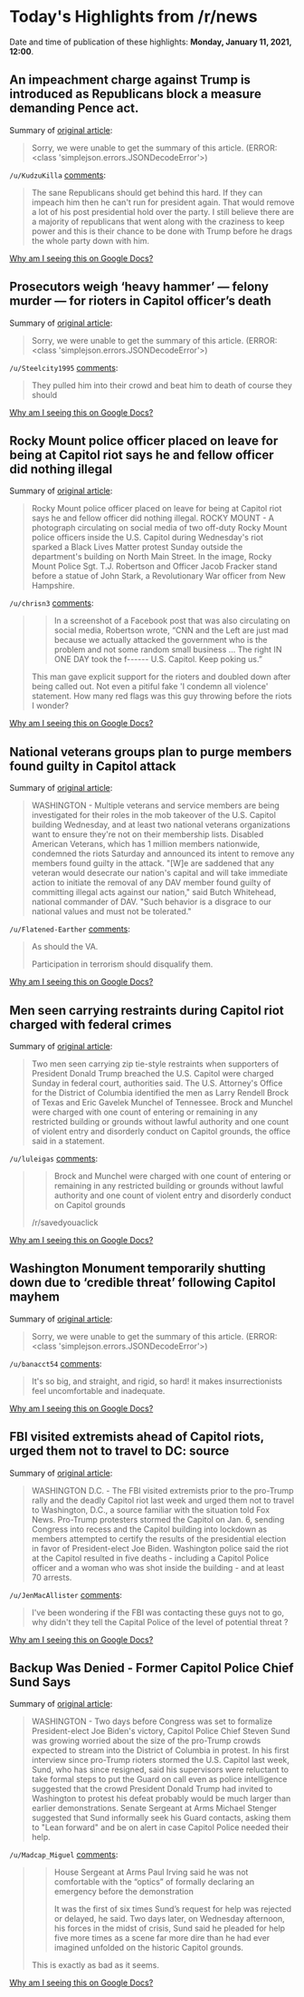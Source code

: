 # Today's Highlights from /r/news

Date and time of publication of these highlights: **Monday, January 11, 2021, 12:00**.

## An impeachment charge against Trump is introduced as Republicans block a measure demanding Pence act.

Summary of [original article](https://www.nytimes.com/2021/01/11/us/pence-impeachment.html):

> Sorry, we were unable to get the summary of this article. (ERROR: <class 'simplejson.errors.JSONDecodeError'>)

`/u/KudzuKilla` [comments](https://www.reddit.com/r/news/comments/kv6hbu/an_impeachment_charge_against_trump_is_introduced/):

> The sane Republicans should get behind this hard. If they can impeach him then he can't run for president again. That would remove a lot of his post presidential hold over the party. I still believe there are a majority of republicans that went along with the craziness to keep power and this is their chance to be done with Trump before he drags the whole party down with him.

[Why am I seeing this on Google Docs?](https://docs.google.com/document/d/1Dc6We63vOXIZsc0op-Bt4abqkYjXzOigalQqFxmvvbM/edit?usp=sharing)

## Prosecutors weigh ‘heavy hammer’ — felony murder — for rioters in Capitol officer’s death

Summary of [original article](https://wtop.com/dc/2021/01/prosecutors-weigh-heavy-hammer-felony-murder-for-rioters-in-capitol-officers-death/):

> Sorry, we were unable to get the summary of this article. (ERROR: <class 'simplejson.errors.JSONDecodeError'>)

`/u/Steelcity1995` [comments](https://www.reddit.com/r/news/comments/kv1ton/prosecutors_weigh_heavy_hammer_felony_murder_for/):

> They pulled him into their crowd and beat him to death of course they should

[Why am I seeing this on Google Docs?](https://docs.google.com/document/d/1Dc6We63vOXIZsc0op-Bt4abqkYjXzOigalQqFxmvvbM/edit?usp=sharing)

## Rocky Mount police officer placed on leave for being at Capitol riot says he and fellow officer did nothing illegal

Summary of [original article](https://roanoke.com/news/local/rocky-mount-police-say-two-officers-placed-on-leave-for-being-at-capitol-riot/article_fce6ec7a-5365-11eb-9e43-d7a7b6f8ca41.html):

> Rocky Mount police officer placed on leave for being at Capitol riot says he and fellow officer did nothing illegal. ROCKY MOUNT - A photograph circulating on social media of two off-duty Rocky Mount police officers inside the U.S. Capitol during Wednesday's riot sparked a Black Lives Matter protest Sunday outside the department's building on North Main Street. In the image, Rocky Mount Police Sgt. T.J. Robertson and Officer Jacob Fracker stand before a statue of John Stark, a Revolutionary War officer from New Hampshire.

`/u/chrisn3` [comments](https://www.reddit.com/r/news/comments/kv53ml/rocky_mount_police_officer_placed_on_leave_for/):

> >In a screenshot of a Facebook post that was also circulating on social media, Robertson wrote, “CNN and the Left are just mad because we actually attacked the government who is the problem and not some random small business … The right IN ONE DAY took the f------ U.S. Capitol. Keep poking us.”
> 
> This man gave explicit support for the rioters and doubled down after being called out. Not even a pitiful fake 'I condemn all violence' statement. How many red flags was this guy throwing before the riots I wonder?

[Why am I seeing this on Google Docs?](https://docs.google.com/document/d/1Dc6We63vOXIZsc0op-Bt4abqkYjXzOigalQqFxmvvbM/edit?usp=sharing)

## National veterans groups plan to purge members found guilty in Capitol attack

Summary of [original article](https://www.stripes.com/news/veterans/national-veterans-groups-plan-to-purge-members-found-guilty-in-capitol-attack-1.658114):

> WASHINGTON - Multiple veterans and service members are being investigated for their roles in the mob takeover of the U.S. Capitol building Wednesday, and at least two national veterans organizations want to ensure they're not on their membership lists. Disabled American Veterans, which has 1 million members nationwide, condemned the riots Saturday and announced its intent to remove any members found guilty in the attack. "[W]e are saddened that any veteran would desecrate our nation's capital and will take immediate action to initiate the removal of any DAV member found guilty of committing illegal acts against our nation," said Butch Whitehead, national commander of DAV. "Such behavior is a disgrace to our national values and must not be tolerated."

`/u/Flatened-Earther` [comments](https://www.reddit.com/r/news/comments/kv856s/national_veterans_groups_plan_to_purge_members/):

> As should the VA.
> 
> Participation in terrorism should disqualify them.

[Why am I seeing this on Google Docs?](https://docs.google.com/document/d/1Dc6We63vOXIZsc0op-Bt4abqkYjXzOigalQqFxmvvbM/edit?usp=sharing)

## Men seen carrying restraints during Capitol riot charged with federal crimes

Summary of [original article](https://www.nbcnews.com/news/us-news/two-men-seen-carrying-restraints-during-capitol-riot-charged-federal-n1253671?cid=sm_npd_nn_tw_ma):

> Two men seen carrying zip tie-style restraints when supporters of President Donald Trump breached the U.S. Capitol were charged Sunday in federal court, authorities said. The U.S. Attorney's Office for the District of Columbia identified the men as Larry Rendell Brock of Texas and Eric Gavelek Munchel of Tennessee. Brock and Munchel were charged with one count of entering or remaining in any restricted building or grounds without lawful authority and one count of violent entry and disorderly conduct on Capitol grounds, the office said in a statement.

`/u/luleigas` [comments](https://www.reddit.com/r/news/comments/kuzhuc/men_seen_carrying_restraints_during_capitol_riot/):

> > Brock and Munchel were charged with one count of entering or remaining in any restricted building or grounds without lawful authority and one count of violent entry and disorderly conduct on Capitol grounds
> 
> /r/savedyouaclick

[Why am I seeing this on Google Docs?](https://docs.google.com/document/d/1Dc6We63vOXIZsc0op-Bt4abqkYjXzOigalQqFxmvvbM/edit?usp=sharing)

## Washington Monument temporarily shutting down due to ‘credible threat’ following Capitol mayhem

Summary of [original article](https://www.fox5dc.com/news/washington-monument-temporarily-shutting-down-due-to-credible-threat-following-capitol-mayhem):

> Sorry, we were unable to get the summary of this article. (ERROR: <class 'simplejson.errors.JSONDecodeError'>)

`/u/banacct54` [comments](https://www.reddit.com/r/news/comments/kv7ci1/washington_monument_temporarily_shutting_down_due/):

> It's so big, and straight, and rigid, so hard! it makes insurrectionists feel uncomfortable and inadequate.

[Why am I seeing this on Google Docs?](https://docs.google.com/document/d/1Dc6We63vOXIZsc0op-Bt4abqkYjXzOigalQqFxmvvbM/edit?usp=sharing)

## FBI visited extremists ahead of Capitol riots, urged them not to travel to DC: source

Summary of [original article](https://www.fox35orlando.com/news/fbi-visited-extremists-ahead-of-capitol-riots-urged-them-not-to-travel-to-dc-source):

> WASHINGTON D.C. - The FBI visited extremists prior to the pro-Trump rally and the deadly Capitol riot last week and urged them not to travel to Washington, D.C., a source familiar with the situation told Fox News. Pro-Trump protesters stormed the Capitol on Jan. 6, sending Congress into recess and the Capitol building into lockdown as members attempted to certify the results of the presidential election in favor of President-elect Joe Biden. Washington police said the riot at the Capitol resulted in five deaths - including a Capitol Police officer and a woman who was shot inside the building - and at least 70 arrests.

`/u/JenMacAllister` [comments](https://www.reddit.com/r/news/comments/kv3tt4/fbi_visited_extremists_ahead_of_capitol_riots/):

> I've been wondering if the FBI was contacting these guys not to go, why didn't they tell the Capital Police of the level of potential threat ?

[Why am I seeing this on Google Docs?](https://docs.google.com/document/d/1Dc6We63vOXIZsc0op-Bt4abqkYjXzOigalQqFxmvvbM/edit?usp=sharing)

## Backup Was Denied - Former Capitol Police Chief Sund Says

Summary of [original article](https://www.seattletimes.com/nation-world/backup-was-denied-former-capitol-police-chief-says/):

> WASHINGTON - Two days before Congress was set to formalize President-elect Joe Biden's victory, Capitol Police Chief Steven Sund was growing worried about the size of the pro-Trump crowds expected to stream into the District of Columbia in protest. In his first interview since pro-Trump rioters stormed the U.S. Capitol last week, Sund, who has since resigned, said his supervisors were reluctant to take formal steps to put the Guard on call even as police intelligence suggested that the crowd President Donald Trump had invited to Washington to protest his defeat probably would be much larger than earlier demonstrations. Senate Sergeant at Arms Michael Stenger suggested that Sund informally seek his Guard contacts, asking them to "Lean forward" and be on alert in case Capitol Police needed their help.

`/u/Madcap_Miguel` [comments](https://www.reddit.com/r/news/comments/kuyd6q/backup_was_denied_former_capitol_police_chief/):

> >House Sergeant at Arms Paul Irving said he was not comfortable with the  “optics” of formally declaring an emergency before the demonstration   
> >  
> >  
> >  
> >It was the first of six times Sund’s request for help was rejected or  delayed, he said. Two days later, on Wednesday afternoon, his forces in  the midst of crisis, Sund said he pleaded for help five more times as a  scene far more dire than he had ever imagined unfolded on the historic  Capitol grounds.
> 
> This is exactly as bad as it seems.

[Why am I seeing this on Google Docs?](https://docs.google.com/document/d/1Dc6We63vOXIZsc0op-Bt4abqkYjXzOigalQqFxmvvbM/edit?usp=sharing)

